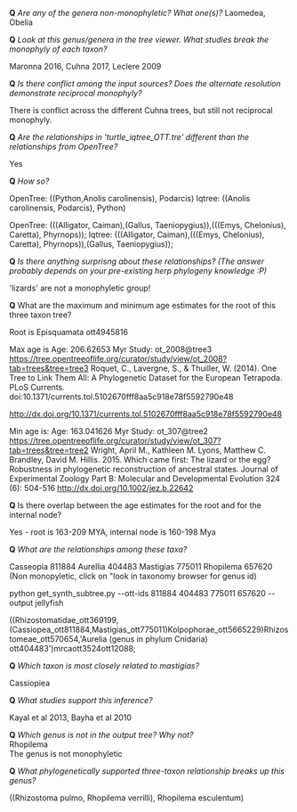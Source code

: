 **Q** *Are any of the genera non-monophyletic? What one(s)?*
Laomedea, Obelia


**Q** *Look at this genus/genera in the tree viewer. What studies break the monophyly of each taxon?*

Maronna 2016, Cuhna 2017, Leclere 2009

**Q** *Is there conflict among the input sources? Does the alternate resolution demonstrate reciprocal monophyly?*

There is conflict across the different Cuhna trees, but still not reciprocal monophyly.

**Q** *Are the relationships in 'turtle_iqtree_OTT.tre' different than the relationships from OpenTree?*

Yes


**Q** *How so?*  

OpenTree: ((Python,Anolis carolinensis), Podarcis) 
Iqtree: ((Anolis carolinensis, Podarcis), Python)


OpenTree: (((Alligator, Caiman),(Gallus, Taeniopygius)),(((Emys, Chelonius), Caretta), Phyrnops));
Iqtree: (((Alligator, Caiman),(((Emys, Chelonius), Caretta), Phyrnops)),(Gallus, Taeniopygius));

**Q** *Is there anything surprisng about these relationships? (The answer probably depends on your pre-existing herp phylogeny knowledge :P)*

'lizards' are not a monophyletic group!

**Q** What are the maximum and minimum age estimates for the root of this three taxon tree?

Root is Episquamata ott4945816

Max age is 
Age: 206.62653 Myr
Study: ot_2008@tree3 
https://tree.opentreeoflife.org/curator/study/view/ot_2008?tab=trees&tree=tree3
Roquet, C., Lavergne, S., & Thuiller, W. (2014). One Tree to Link Them All: A Phylogenetic Dataset for the European Tetrapoda. PLoS Currents. doi:10.1371/currents.tol.5102670fff8aa5c918e78f5592790e48

http://dx.doi.org/10.1371/currents.tol.5102670fff8aa5c918e78f5592790e48


Min age is:
Age: 163.041626 Myr
Study: ot_307@tree2 
https://tree.opentreeoflife.org/curator/study/view/ot_307?tab=trees&tree=tree2
Wright, April M., Kathleen M. Lyons, Matthew C. Brandley, David M. Hillis. 2015. Which came first: The lizard or the egg? Robustness in phylogenetic reconstruction of ancestral states. Journal of Experimental Zoology Part B: Molecular and Developmental Evolution 324 (6): 504-516
http://dx.doi.org/10.1002/jez.b.22642



**Q** Is there overlap between the age estimates for the root and for the internal node?

Yes - root is 163-209 MYA, internal node is 160-198 Mya


**Q** *What are the relationships among these taxa?*  


Casseopia 811884
Aurellia 404483 
Mastigias 775011
Rhopilema 657620 (Non monopyletic, click on "look in taxonomy browser for genus id)

python get_synth_subtree.py --ott-ids 811884 404483 775011 657620 --output jellyfish

((Rhizostomatidae_ott369199,(Cassiopea_ott811884,Mastigias_ott775011)Kolpophorae_ott5665229)Rhizostomeae_ott570654,'Aurelia (genus in phylum Cnidaria) ott404483')mrcaott3524ott12088;



**Q** *Which taxon is most closely related to mastigias?*

Cassiopiea


**Q** *What studies support this inference?*  

 Kayal et al 2013, Bayha et al 2010


**Q** *Which genus is not in the output tree? Why not?*  
Rhopilema  
The genus is not monophyletic  

**Q**  *What phylogenetically supported three-taxon relationship breaks up this genus?*  

((Rhizostoma pulmo, Rhopilema verrilli), Rhopilema esculentum)  
